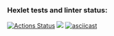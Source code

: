 ### Hexlet tests and linter status:
[![Actions Status](https://github.com/anawachovski/frontend-project-44/workflows/hexlet-check/badge.svg)](https://github.com/anawachovski/frontend-project-44/actions)
<a href="https://codeclimate.com/github/anawachovski/frontend-project-44/maintainability"><img src="https://api.codeclimate.com/v1/badges/a49d43f7ff3904becb8e/maintainability" /></a>
[![asciicast](https://asciinema.org/a/fxWuMXk19kg8z2wE14j0nkizj.svg)](https://asciinema.org/a/fxWuMXk19kg8z2wE14j0nkizj)
